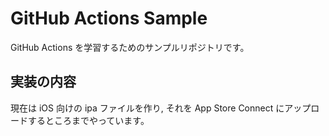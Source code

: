 # GitHub Actions Sample

GitHub Actions を学習するためのサンプルリポジトリです。

## 実装の内容
現在は iOS 向けの ipa ファイルを作り, それを App Store Connect にアップロードするところまでやっています。
